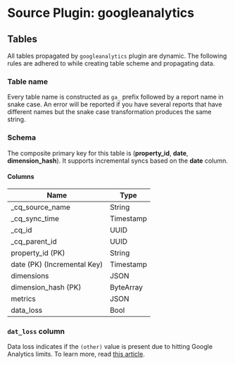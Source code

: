 # Source Plugin: googleanalytics

## Tables

All tables propagated by `googleanalytics` plugin are dynamic.
The following rules are adhered to while creating table scheme and propagating data.

### Table name

Every table name is constructed as `ga_` prefix followed by a report name in snake case.
An error will be reported if you have several reports that have different names
but the snake case transformation produces the same string.

### Schema

The composite primary key for this table is (**property_id**, **date**, **dimension_hash**).
It supports incremental syncs based on the **date** column.

#### Columns

| Name          | Type          |
| ------------- | ------------- |
|_cq_source_name|String|
|_cq_sync_time|Timestamp|
|_cq_id|UUID|
|_cq_parent_id|UUID|
|property_id (PK)|String|
|date (PK) (Incremental Key)|Timestamp|
|dimensions|JSON|
|dimension_hash (PK)|ByteArray|
|metrics|JSON|
|data_loss|Bool|

### `dat_loss` column

Data loss indicates if the `(other)` value is present due to hitting Google Analytics limits.
To learn more, read [this article](https://support.google.com/analytics/answer/13331684).